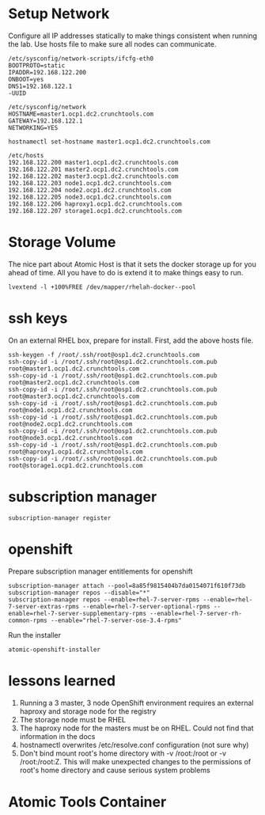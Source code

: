 

# Setup Network
Configure all IP addresses statically to make things consistent when running the lab. Use hosts file to make sure all nodes can communicate.

```
/etc/sysconfig/network-scripts/ifcfg-eth0
BOOTPROTO=static
IPADDR=192.168.122.200
ONBOOT=yes
DNS1=192.168.122.1
-UUID
```

```
/etc/sysconfig/network
HOSTNAME=master1.ocp1.dc2.crunchtools.com
GATEWAY=192.168.122.1
NETWORKING=YES
```

```
hostnamectl set-hostname master1.ocp1.dc2.crunchtools.com
```

```
/etc/hosts
192.168.122.200	master1.ocp1.dc2.crunchtools.com
192.168.122.201	master2.ocp1.dc2.crunchtools.com
192.168.122.202	master3.ocp1.dc2.crunchtools.com
192.168.122.203	node1.ocp1.dc2.crunchtools.com
192.168.122.204	node2.ocp1.dc2.crunchtools.com
192.168.122.205	node3.ocp1.dc2.crunchtools.com
192.168.122.206	haproxy1.ocp1.dc2.crunchtools.com
192.168.122.207	storage1.ocp1.dc2.crunchtools.com
```


# Storage Volume
The nice part about Atomic Host is that it sets the docker storage up for you ahead of time. All you have to do is extend it to make things easy to run.

```
lvextend -l +100%FREE /dev/mapper/rhelah-docker--pool
```

# ssh keys
On an external RHEL box, prepare for install. First, add the above hosts file.

```
ssh-keygen -f /root/.ssh/root@osp1.dc2.crunchtools.com
ssh-copy-id -i /root/.ssh/root@osp1.dc2.crunchtools.com.pub root@master1.ocp1.dc2.crunchtools.com
ssh-copy-id -i /root/.ssh/root@osp1.dc2.crunchtools.com.pub root@master2.ocp1.dc2.crunchtools.com
ssh-copy-id -i /root/.ssh/root@osp1.dc2.crunchtools.com.pub root@master3.ocp1.dc2.crunchtools.com
ssh-copy-id -i /root/.ssh/root@osp1.dc2.crunchtools.com.pub root@node1.ocp1.dc2.crunchtools.com
ssh-copy-id -i /root/.ssh/root@osp1.dc2.crunchtools.com.pub root@node2.ocp1.dc2.crunchtools.com
ssh-copy-id -i /root/.ssh/root@osp1.dc2.crunchtools.com.pub root@node3.ocp1.dc2.crunchtools.com
ssh-copy-id -i /root/.ssh/root@osp1.dc2.crunchtools.com.pub root@haproxy1.ocp1.dc2.crunchtools.com
ssh-copy-id -i /root/.ssh/root@osp1.dc2.crunchtools.com.pub root@storage1.ocp1.dc2.crunchtools.com
```

# subscription manager
```
subscription-manager register
```


# openshift
Prepare subscription manager entitlements for openshift
```
subscription-manager attach --pool=8a85f9815404b7da0154071f610f73db
subscription-manager repos --disable="*"
subscription-manager repos --enable=rhel-7-server-rpms --enable=rhel-7-server-extras-rpms --enable=rhel-7-server-optional-rpms --enable=rhel-7-server-supplementary-rpms --enable=rhel-7-server-rh-common-rpms --enable="rhel-7-server-ose-3.4-rpms"
```

Run the installer
```
atomic-openshift-installer
```
# lessons learned
1. Running a 3 master, 3 node OpenShift environment requires an external haproxy and storage node for the registry
2. The storage node must be RHEL
3. The haproxy node for the masters must be on RHEL. Could not find that information in the docs
4. hostnamectl overwrites /etc/resolve.conf configuration (not sure why)
5. Don't bind mount root's home directory with -v /root:/root or -v /root:/root:Z. This will make unexpected changes to the permissions of root's home directory and cause serious system problems

# Atomic Tools Container
